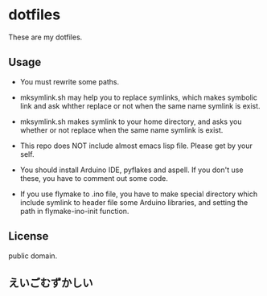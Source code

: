 # dotfiles

These are my dotfiles.


## Usage

+ You must rewrite some paths.

+ mksymlink.sh may help you to replace symlinks, which makes
  symbolic link and ask whther replace or not when the same name
  symlink is exist.

+ mksymlink.sh makes symlink to your home directory, and asks you
  whether or not replace when the same name symlink is exist.

+ This repo does NOT include almost emacs lisp file. Please get by
  your self.

+ You should install Arduino IDE, pyflakes and aspell. If you don't
  use these, you have to comment out some code.

+ If you use flymake to .ino file, you have to make special directory
  which include symlink to header file some Arduino libraries, and
  setting the path in flymake-ino-init function.


## License

public domain.


## えいごむずかしい
